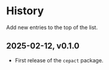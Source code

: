 # History

Add new entries to the top of the list.

## 2025-02-12, v0.1.0
- First release of the `cepact` package.
